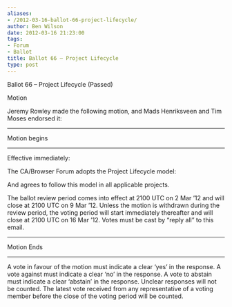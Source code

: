 ```yaml
---
aliases:
- /2012-03-16-ballot-66-project-lifecycle/
author: Ben Wilson
date: 2012-03-16 21:23:00
tags:
- Forum
- Ballot
title: Ballot 66 – Project Lifecycle
type: post
---
```


Ballot 66 – Project Lifecycle (Passed)

Motion

Jeremy Rowley made the following motion, and Mads Henriksveen and Tim Moses endorsed it:

______________________________________________________________________

Motion begins

______________________________________________________________________

Effective immediately:

The CA/Browser Forum adopts the Project Lifecycle model:

And agrees to follow this model in all applicable projects.

The ballot review period comes into effect at 2100 UTC on 2 Mar ’12 and will close at 2100 UTC on 9 Mar ’12. Unless the motion is withdrawn during the review period, the voting period will start immediately thereafter and will close at 2100 UTC on 16 Mar ’12. Votes must be cast by “reply all” to this email.

______________________________________________________________________

Motion Ends

______________________________________________________________________

A vote in favour of the motion must indicate a clear ‘yes’ in the response. A vote against must indicate a clear ‘no’ in the response. A vote to abstain must indicate a clear ‘abstain’ in the response. Unclear responses will not be counted. The latest vote received from any representative of a voting member before the close of the voting period will be counted.